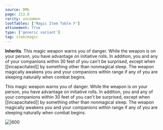 ```yaml
---
source: DMG
page: 213.0
rarity: uncommon
lootTables: ['Magic Item Table F']
attunement: True
type: ['generic variant']
tag: item/magic
---
```


**Inherits**. This magic weapon warns you of danger. While the weapon is on your person, you have advantage on initiative rolls. In addition, you and any of your companions within 30 feet of you can't be surprised, except when [[incapacitated]] by something other than nonmagical sleep. The weapon magically awakens you and your companions within range if any of you are sleeping naturally when combat begins.


This magic weapon warns you of danger. While the weapon is on your person, you have advantage on initiative rolls. In addition, you and any of your companions within 30 feet of you can't be surprised, except when [[incapacitated]] by something other than nonmagical sleep. The weapon magically awakens you and your companions within range if any of you are sleeping naturally when combat begins.


![|600](https://5e.tools/img/items/DMG/Weapon%20of%20Warning.jpg)